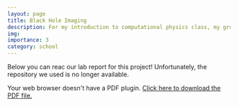 ```yaml
---
layout: page
title: Black Hole Imaging
description: For my introduction to computational physics class, my group made a black hole imaging code in C++.
img:
importance: 3
category: school
---
```

Below you can reac our lab report for this project! Unfortunately, the repository we used is no longer available.

<object class="pdf" data="./Intro_to_Comp_Physics_Project_1.pdf" width="500px" height="600px">
  <p>Your web browser doesn't have a PDF plugin.
   <a href="https://github.com/thomas-03/thomas-03.github.io/blob/master/_projects/Intro_to_Comp_Physics_Project_1.pdf">Click here to download the PDF file.</a></p>
</object>
